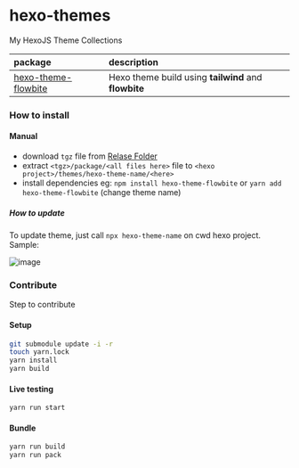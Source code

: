 # hexo-themes
My HexoJS Theme Collections

| package | description
| :--- | :--- |
| [hexo-theme-flowbite](./themes/hexo-theme-flowbite/) | Hexo theme build using **tailwind** and **flowbite** |

### How to install

#### Manual

- download `tgz` file from [Relase Folder](./releases/)
- extract `<tgz>/package/<all files here>` file to `<hexo project>/themes/hexo-theme-name/<here>`
- install dependencies eg: `npm install hexo-theme-flowbite` or `yarn add hexo-theme-flowbite` (change theme name)

##### How to update

To update theme, just call `npx hexo-theme-name` on cwd hexo project. Sample:

![image](https://github.com/user-attachments/assets/b62da4d0-8db1-4dc8-ae3d-b0b5e2640ad1)

### Contribute

Step to contribute

#### Setup

```bash
git submodule update -i -r
touch yarn.lock
yarn install
yarn build
```

#### Live testing

```bash
yarn run start
```

#### Bundle

```bash
yarn run build
yarn run pack
```
